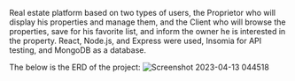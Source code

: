 Real estate platform based on two types of users, the Proprietor who will display his properties and manage them, 
and the Client who will browse the properties, save for his favorite list, and inform the owner he is interested in the property.
 React, Node.js, and Express were used, Insomia for API testing, and MongoDB as a database.

The below is the ERD of the project:
![Screenshot 2023-04-13 044518](https://user-images.githubusercontent.com/123301105/233787221-e0e36610-2672-4a8c-a0fe-97b9d16028be.png)

